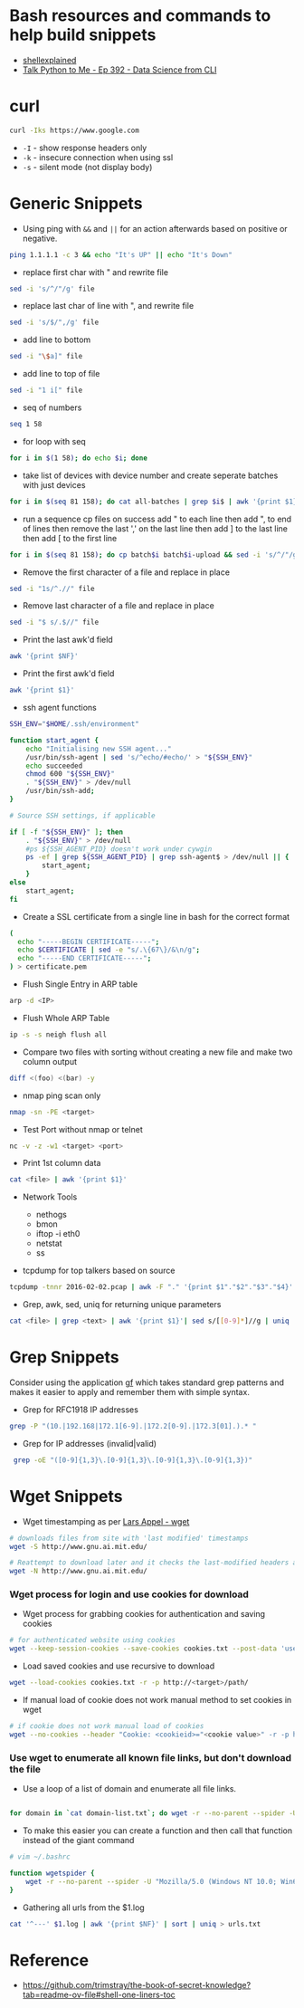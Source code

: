 # Bash resources and commands to help build snippets
- [shellexplained](https://explainshell.com/)
- [Talk Python to Me - Ep 392 - Data Science from CLI](https://talkpython.fm/episodes/show/392/data-science-from-the-command-line)

# curl

```bash
curl -Iks https://www.google.com
```

* `-I` - show response headers only
* `-k` - insecure connection when using ssl
* `-s` - silent mode (not display body)

# Generic Snippets
- Using ping with `&&` and `||` for an action afterwards based on positive or negative.

```bash
ping 1.1.1.1 -c 3 && echo "It's UP" || echo "It's Down"
```

- replace first char with " and rewrite file
```bash
sed -i 's/^/"/g' file
```

- replace last char of line with ", and rewrite file
```bash
sed -i 's/$/",/g' file
```

- add line to bottom
```bash
sed -i "\$a]" file
```
- add line to top of file
```bash
sed -i "1 i[" file
```
- seq of numbers 
```bash
seq 1 58
```

- for loop with seq
```bash
for i in $(1 58); do echo $i; done
```

- take list of devices with device number and create seperate batches with just devices
```bash
for i in $(seq 81 158); do cat all-batches | grep $i$ | awk '{print $1}' | tr [:upper:] [:lower:] > batch$i; done
```

- run a sequence cp files on success add " to each line then add ", to end of lines then remove the last ',' on the last line then add ] to the last line then add [ to the first line

```bash
for i in $(seq 81 158); do cp batch$i batch$i-upload && sed -i 's/^/"/g' batch$i-upload && sed -i 's/$/",/g' batch$i-upload && sed -i '$ s/.$//' batch$i-upload && sed -i "\$a]" batch$i-upload && sed -i "1 i[" batch$i-upload; done
```

- Remove the first character of a file and replace in place
```bash
sed -i "1s/^.//" file
```
- Remove last character of a file and replace in place
```bash
sed -i "$ s/.$//" file
```

- Print the last awk'd field
```bash
awk '{print $NF}'
```

- Print the first awk'd field
```bash
awk '{print $1}'
```

- ssh agent functions
```bash
SSH_ENV="$HOME/.ssh/environment"

function start_agent {
    echo "Initialising new SSH agent..."
    /usr/bin/ssh-agent | sed 's/^echo/#echo/' > "${SSH_ENV}"
    echo succeeded
    chmod 600 "${SSH_ENV}"
    . "${SSH_ENV}" > /dev/null
    /usr/bin/ssh-add;
}

# Source SSH settings, if applicable

if [ -f "${SSH_ENV}" ]; then
    . "${SSH_ENV}" > /dev/null
    #ps ${SSH_AGENT_PID} doesn't work under cywgin
    ps -ef | grep ${SSH_AGENT_PID} | grep ssh-agent$ > /dev/null || {
        start_agent;
    }
else
    start_agent;
fi
```

- Create a SSL certificate from a single line in bash for the correct format

```bash
(
  echo "-----BEGIN CERTIFICATE-----"; 
  echo $CERTIFICATE | sed -e "s/.\{67\}/&\n/g"; 
  echo "-----END CERTIFICATE-----";
) > certificate.pem
```

- Flush Single Entry in ARP table
```bash
arp -d <IP>
```

- Flush Whole ARP Table 
```bash
ip -s -s neigh flush all
```

- Compare two files with sorting without creating a new file and make two column output
```bash
diff <(foo) <(bar) -y 
```

- nmap ping scan only
```bash
nmap -sn -PE <target>
```

- Test Port without nmap or telnet
```bash
nc -v -z -w1 <target> <port>
```

- Print 1st column data
```bash
cat <file> | awk '{print $1}'
```

- Network Tools
  - nethogs
  - bmon
  - iftop -i eth0
  - netstat
  - ss

- tcpdump for top talkers based on source
```bash
tcpdump -tnnr 2016-02-02.pcap | awk -F "." '{print $1"."$2"."$3"."$4}' | sort | uniq -c | sort -nr | head
```

- Grep, awk, sed, uniq for returning unique parameters
```bash
cat <file> | grep <text> | awk '{print $1}'| sed s/[[0-9]*]//g | uniq
```

# Grep Snippets
Consider using the application [gf](https://github.com/tomnomnom/gf) which takes standard grep patterns and makes it easier to apply and remember them with simple syntax.

- Grep for RFC1918 IP addresses
```bash
grep -P "(10.|192.168|172.1[6-9].|172.2[0-9].|172.3[01].).* "
```

- Grep for IP addresses (invalid|valid)
```bash
 grep -oE "([0-9]{1,3}\.[0-9]{1,3}\.[0-9]{1,3}\.[0-9]{1,3})"
```

# Wget Snippets
- Wget timestamping as per [Lars Appel - wget](http://www.editcorp.com/Personal/Lars_Appel/wget/wget_5.html)
```bash
# downloads files from site with 'last modified' timestamps
wget -S http://www.gnu.ai.mit.edu/

# Reattempt to download later and it checks the last-modified headers against the local last modified dates
wget -N http://www.gnu.ai.mit.edu/
```

### Wget process for login and use cookies for download
- Wget process for grabbing cookies for authentication and saving cookies

```bash
# for authenticated website using cookies
wget --keep-session-cookies --save-cookies cookies.txt --post-data 'username=<username>&password=<password>' http://<target>/path/to/login
```

- Load saved cookies and use recursive to download

```bash
wget --load-cookies cookies.txt -r -p http://<target>/path/
```

- If manual load of cookie does not work manual method to set cookies in wget

```bash
# if cookie does not work manual load of cookies
wget --no-cookies --header "Cookie: <cookieid>="<cookie value>" -r -p http://<target>/path/
```


### Use wget to enumerate all known file links, but don't download the file

- Use a loop of a list of domain and enumerate all file links.

```bash

for domain in `cat domain-list.txt`; do wget -r --no-parent --spider -U "Mozilla/5.0 (Windows NT 10.0; Win64; x64) AppleWebKit/537.36 (KHTML, like Gecko) Chrome/115.0.0.0 Safari/537.36 Edg/115.0.1901.183" https://$domain 2>&1 | tee $domain.log

```

- To make this easier you can create a function and then call that function instead of the giant command

```bash
# vim ~/.bashrc

function wgetspider {
    wget -r --no-parent --spider -U "Mozilla/5.0 (Windows NT 10.0; Win64; x64) AppleWebKit/537.36 (KHTML, like Gecko) Chrome/115.0.0.0 Safari/537.36 Edg/115.0.1901.183" https://$1 2>&1 | tee $1.log
}
```

- Gathering all urls from the $1.log

```bash
cat '^---' $1.log | awk '{print $NF}' | sort | uniq > urls.txt
```

# Reference
- https://github.com/trimstray/the-book-of-secret-knowledge?tab=readme-ov-file#shell-one-liners-toc